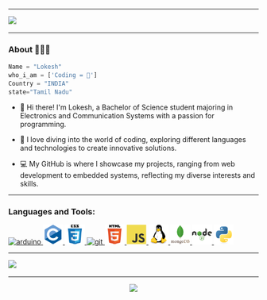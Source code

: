 <!---
Lokimux/Lokimux is a ✨ special ✨ repository because its `README.md` (this file) appears on your GitHub profile.
You can click the Preview link to take a look at your changes.
--->
<hr>

</p>
<img src="https://camo.githubusercontent.com/4c3fd71b359cd5dfadc21247cde8f16ecbe5d41db8ac79ef28e3091ab02a8bef/68747470733a2f2f6d69722d73332d63646e2d63662e626568616e63652e6e65742f70726f6a6563745f6d6f64756c65732f6d61785f313230302f3831626234623136353638343031392e363430623630333864313333652e676966" />
</p>
<hr>


<h3> About 🙋🏻‍♂️</h3>

```python
Name = "Lokesh"
who_i_am = ['Coding = 💙']
Country = "INDIA"
state="Tamil Nadu"

```


- 👋 Hi there! I'm Lokesh, a Bachelor of Science student majoring in Electronics and Communication Systems with a passion for programming.

- 🔧 I love diving into the world of coding, exploring different languages and technologies to create innovative solutions.

- 💻 My GitHub is where I showcase my projects, ranging from web development to embedded systems, reflecting my diverse interests and skills.







<!---
itsyogieu/itsyogieu is a ✨ special ✨ repository because its `README.md` (this file) appears on your GitHub profile.
You can click the Preview link to take a look at your changes.
--->



<hr>


<h3 align="left">Languages and Tools:</h3>
<p align="left"> <a href="https://www.arduino.cc/" target="_blank" rel="noreferrer"> <img src="https://cdn.worldvectorlogo.com/logos/arduino-1.svg" alt="arduino" width="40" height="40"/> </a> <a href="https://www.cprogramming.com/" target="_blank" rel="noreferrer"> <img src="https://raw.githubusercontent.com/devicons/devicon/master/icons/c/c-original.svg" alt="c" width="40" height="40"/> </a> <a href="https://www.w3schools.com/css/" target="_blank" rel="noreferrer"> <img src="https://raw.githubusercontent.com/devicons/devicon/master/icons/css3/css3-original-wordmark.svg" alt="css3" width="40" height="40"/> </a> <a href="https://git-scm.com/" target="_blank" rel="noreferrer"> <img src="https://www.vectorlogo.zone/logos/git-scm/git-scm-icon.svg" alt="git" width="40" height="40"/> </a> <a href="https://www.w3.org/html/" target="_blank" rel="noreferrer"> <img src="https://raw.githubusercontent.com/devicons/devicon/master/icons/html5/html5-original-wordmark.svg" alt="html5" width="40" height="40"/> </a> <a href="https://developer.mozilla.org/en-US/docs/Web/JavaScript" target="_blank" rel="noreferrer"> <img src="https://raw.githubusercontent.com/devicons/devicon/master/icons/javascript/javascript-original.svg" alt="javascript" width="40" height="40"/> </a> <a href="https://www.linux.org/" target="_blank" rel="noreferrer"> <img src="https://raw.githubusercontent.com/devicons/devicon/master/icons/linux/linux-original.svg" alt="linux" width="40" height="40"/> </a> <a href="https://www.mongodb.com/" target="_blank" rel="noreferrer"> <img src="https://raw.githubusercontent.com/devicons/devicon/master/icons/mongodb/mongodb-original-wordmark.svg" alt="mongodb" width="40" height="40"/> </a> <a href="https://nodejs.org" target="_blank" rel="noreferrer"> <img src="https://raw.githubusercontent.com/devicons/devicon/master/icons/nodejs/nodejs-original-wordmark.svg" alt="nodejs" width="40" height="40"/> </a> <a href="https://www.python.org" target="_blank" rel="noreferrer"> <img src="https://raw.githubusercontent.com/devicons/devicon/master/icons/python/python-original.svg" alt="python" width="40" height="40"/> </a> </p>


<hr>


<img src="https://github-readme-stats.vercel.app/api/top-langs/?username=Lokimux&layout=compact" />




<hr>

<div id="header" align="center">
  <img src="https://media.giphy.com/media/M9gbBd9nbDrOTu1Mqx/giphy.gif" width="100"/>
</div>
